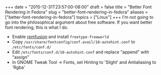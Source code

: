 +++
date = "2015-12-31T23:57:00-08:00"
draft = false
title = "Better Font Rendering in Fedora"
slug = "better-font-rendering-in-fedora"
aliases = ["better-font-rendering-in-fedora"]
topics = ["Linux"]
+++
I'm not going to go into the philosophical argument about free software. If you want better font rendering, this is what I do.

* Enable [rpmfusion](http://rpmfusion.org) and install `freetype-freeworld`
* Copy `/usr/share/fontconfig/conf.avail/10-autohint.conf` to `/etc/fonts/conf.d/`
* Edit `/etc/fonts/conf.d/10-autohint.conf` and replace "append" with "assign"
* In GNOME Tweak Tool -> Fonts, set Hinting to 'Slight' and Antialiasing to 'Rgba'
